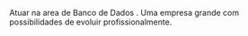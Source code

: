   Atuar na area de Banco de Dados .
  Uma empresa grande com possibilidades de evoluir profissionalmente. 
